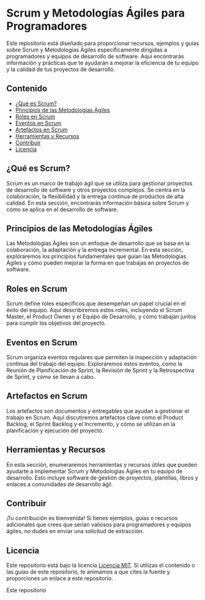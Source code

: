 # Scrum y Metodologías Ágiles para Programadores

Este repositorio está diseñado para proporcionar recursos, ejemplos y guías sobre Scrum y Metodologías Ágiles específicamente dirigidas a programadores y equipos de desarrollo de software. Aquí encontrarás información y prácticas que te ayudarán a mejorar la eficiencia de tu equipo y la calidad de tus proyectos de desarrollo.

## Contenido

- [¿Qué es Scrum?](#qué-es-scrum)
- [Principios de las Metodologías Ágiles](#principios-de-las-metodologías-ágiles)
- [Roles en Scrum](#roles-en-scrum)
- [Eventos en Scrum](#eventos-en-scrum)
- [Artefactos en Scrum](#artefactos-en-scrum)
- [Herramientas y Recursos](#herramientas-y-recursos)
- [Contribuir](#contribuir)
- [Licencia](#licencia)

## ¿Qué es Scrum?

Scrum es un marco de trabajo ágil que se utiliza para gestionar proyectos de desarrollo de software y otros proyectos complejos. Se centra en la colaboración, la flexibilidad y la entrega continua de productos de alta calidad. En esta sección, encontrarás información básica sobre Scrum y cómo se aplica en el desarrollo de software.

## Principios de las Metodologías Ágiles

Las Metodologías Ágiles son un enfoque de desarrollo que se basa en la colaboración, la adaptación y la entrega incremental. En esta sección, exploraremos los principios fundamentales que guían las Metodologías Ágiles y cómo pueden mejorar la forma en que trabajas en proyectos de software.

## Roles en Scrum

Scrum define roles específicos que desempeñan un papel crucial en el éxito del equipo. Aquí describiremos estos roles, incluyendo el Scrum Master, el Product Owner y el Equipo de Desarrollo, y cómo trabajan juntos para cumplir los objetivos del proyecto.

## Eventos en Scrum

Scrum organiza eventos regulares que permiten la inspección y adaptación continua del trabajo del equipo. Exploraremos estos eventos, como la Reunión de Planificación de Sprint, la Revisión de Sprint y la Retrospectiva de Sprint, y cómo se llevan a cabo.

## Artefactos en Scrum

Los artefactos son documentos y entregables que ayudan a gestionar el trabajo en Scrum. Aquí discutiremos artefactos clave como el Product Backlog, el Sprint Backlog y el Incremento, y cómo se utilizan en la planificación y ejecución del proyecto.

## Herramientas y Recursos

En esta sección, enumeraremos herramientas y recursos útiles que pueden ayudarte a implementar Scrum y Metodologías Ágiles en tu equipo de desarrollo. Esto incluye software de gestión de proyectos, plantillas, libros y enlaces a comunidades de desarrollo ágil.

## Contribuir

¡Tu contribución es bienvenida! Si tienes ejemplos, guías o recursos adicionales que crees que serían valiosos para programadores y equipos ágiles, no dudes en enviar una solicitud de extracción. 

## Licencia

Este repositorio está bajo la licencia [Licencia MIT](LICENSE). Si utilizas el contenido o las guías de este repositorio, te animamos a que cites la fuente y proporciones un enlace a este repositorio.


Este repositorio 
